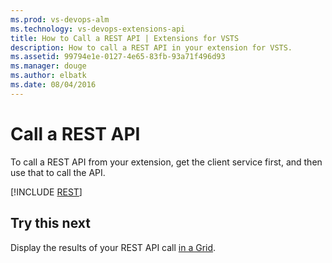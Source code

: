 ```yaml
---
ms.prod: vs-devops-alm
ms.technology: vs-devops-extensions-api
title: How to Call a REST API | Extensions for VSTS
description: How to call a REST API in your extension for VSTS.
ms.assetid: 99794e1e-0127-4e65-83fb-93a71f496d93
ms.manager: douge
ms.author: elbatk
ms.date: 08/04/2016
---
```


# Call a REST API

To call a REST API from your extension, get the client service first, and then use that to call the API.

[!INCLUDE [REST](../_shared/procedures/call-rest-api-js.md)]

## Try this next

Display the results of your REST API call [in a Grid](./ui-controls/grido.md).